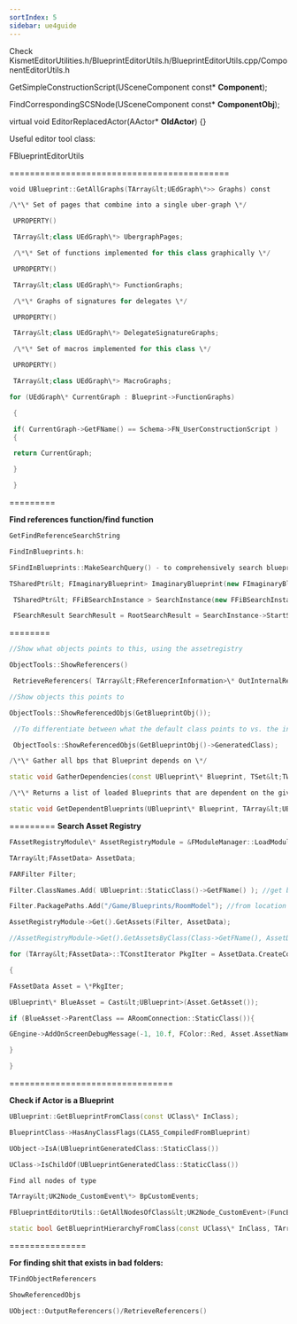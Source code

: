 ```yaml
---
sortIndex: 5
sidebar: ue4guide
---
```


Check KismetEditorUtilities.h/BlueprintEditorUtils.h/BlueprintEditorUtils.cpp/ComponentEditorUtils.h

GetSimpleConstructionScript(USceneComponent const\* **Component**);

FindCorrespondingSCSNode(USceneComponent const\* **ComponentObj**);

virtual void EditorReplacedActor(AActor\* **OldActor**) {}

Useful editor tool class:

FBlueprintEditorUtils

===========================================

```cpp
void UBlueprint::GetAllGraphs(TArray&lt;UEdGraph\*>> Graphs) const

/\*\* Set of pages that combine into a single uber-graph \*/

 UPROPERTY()

 TArray&lt;class UEdGraph\*> UbergraphPages;

 /\*\* Set of functions implemented for this class graphically \*/

 UPROPERTY()

 TArray&lt;class UEdGraph\*> FunctionGraphs;

 /\*\* Graphs of signatures for delegates \*/

 UPROPERTY()

 TArray&lt;class UEdGraph\*> DelegateSignatureGraphs;

 /\*\* Set of macros implemented for this class \*/

 UPROPERTY()

 TArray&lt;class UEdGraph\*> MacroGraphs;

for (UEdGraph\* CurrentGraph : Blueprint->FunctionGraphs)

 {

 if( CurrentGraph->GetFName() == Schema->FN_UserConstructionScript )
 {

 return CurrentGraph;

 }

 }
```

=========

**Find references function/find function**

```cpp
GetFindReferenceSearchString

FindInBlueprints.h:

SFindInBlueprints::MakeSearchQuery() - to comprehensively search blueprint nodes (e.g. parameters, comments, etc)

TSharedPtr&lt; FImaginaryBlueprint> ImaginaryBlueprint(new FImaginaryBlueprint(Blueprint->GetName(), Blueprint->GetPathName(), ParentClass, Interfaces, FFindInBlueprintSearchManager::Get().QuerySingleBlueprint(Blueprint)));

 TSharedPtr&lt; FFiBSearchInstance > SearchInstance(new FFiBSearchInstance);

 FSearchResult SearchResult = RootSearchResult = SearchInstance->StartSearchQuery(SearchValue, ImaginaryBlueprint);
```

========

```cpp
//Show what objects points to this, using the assetregistry

ObjectTools::ShowReferencers()

 RetrieveReferencers( TArray&lt;FReferencerInformation>\* OutInternalReferencers, TArray&lt;FReferencerInformation>\* OutExternalReferencers);

//Show objects this points to

ObjectTools::ShowReferencedObjs(GetBlueprintObj());

 //To differentiate between what the default class points to vs. the instance

 ObjectTools::ShowReferencedObjs(GetBlueprintObj()->GeneratedClass);

/\*\* Gather all bps that Blueprint depends on \*/

static void GatherDependencies(const UBlueprint\* Blueprint, TSet&lt;TWeakObjectPtr&lt;UBlueprint>>& OutDependencies, TSet&lt;TWeakObjectPtr&lt;UStruct>>& OutUDSDependencies);

/\*\* Returns a list of loaded Blueprints that are dependent on the given Blueprint. \*/

static void GetDependentBlueprints(UBlueprint\* Blueprint, TArray&lt;UBlueprint\*>& DependentBlueprints, bool bRemoveSelf = true);
```

=========
**Search Asset Registry**

```cpp
FAssetRegistryModule\* AssetRegistryModule = &FModuleManager::LoadModuleChecked&lt;FAssetRegistryModule>(TEXT("AssetRegistry"));

TArray&lt;FAssetData> AssetData;

FARFilter Filter;

Filter.ClassNames.Add( UBlueprint::StaticClass()->GetFName() ); //get blueprints

Filter.PackagePaths.Add("/Game/Blueprints/RoomModel"); //from location

AssetRegistryModule->Get().GetAssets(Filter, AssetData);

//AssetRegistryModule->Get().GetAssetsByClass(Class->GetFName(), AssetData);

for (TArray&lt;FAssetData>::TConstIterator PkgIter = AssetData.CreateConstIterator(); PkgIter; ++PkgIter)

{

FAssetData Asset = \*PkgIter;

UBlueprint\* BlueAsset = Cast&lt;UBlueprint>(Asset.GetAsset());

if (BlueAsset->ParentClass == ARoomConnection::StaticClass()){

GEngine->AddOnScreenDebugMessage(-1, 10.f, FColor::Red, Asset.AssetName.GetPlainNameString());

}

}
```

================================

**Check if Actor is a Blueprint**

```cpp
UBlueprint::GetBlueprintFromClass(const UClass\* InClass);

BlueprintClass->HasAnyClassFlags(CLASS_CompiledFromBlueprint)

UObject->IsA(UBlueprintGeneratedClass::StaticClass())

UClass->IsChildOf(UBlueprintGeneratedClass::StaticClass())

Find all nodes of type

TArray&lt;UK2Node_CustomEvent\*> BpCustomEvents;

FBlueprintEditorUtils::GetAllNodesOfClass&lt;UK2Node_CustomEvent>(FuncBlueprint, BpCustomEvents);

static bool GetBlueprintHierarchyFromClass(const UClass\* InClass, TArray&lt;UBlueprint\*>& OutBlueprintParents);
```

===============

**For finding shit that exists in bad folders:**

```cpp
TFindObjectReferencers

ShowReferencedObjs

UObject::OutputReferencers()/RetrieveReferencers()
```
